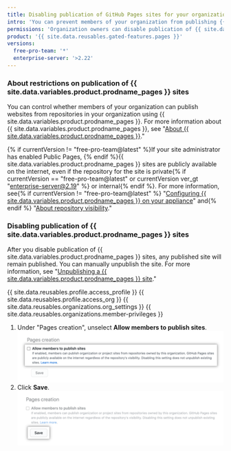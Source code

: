 ```yaml
---
title: Disabling publication of GitHub Pages sites for your organization
intro: 'You can prevent members of your organization from publishing {{ site.data.variables.product.prodname_pages }} sites from repositories in the organization.'
permissions: 'Organization owners can disable publication of {{ site.data.variables.product.prodname_pages }} sites from repositories in the organization.'
product: '{{ site.data.reusables.gated-features.pages }}'
versions:
  free-pro-team: '*'
  enterprise-server: '>2.22'
---
```


### About restrictions on publication of {{ site.data.variables.product.prodname_pages }} sites

You can control whether members of your organization can publish websites from repositories in your organization using {{ site.data.variables.product.prodname_pages }}. For more information about {{ site.data.variables.product.prodname_pages }}, see "[About {{ site.data.variables.product.prodname_pages }}](/github/working-with-github-pages/about-github-pages)."

{% if currentVersion != "free-pro-team@latest" %}If your site administrator has enabled Public Pages, {% endif %}{{ site.data.variables.product.prodname_pages }} sites are publicly available on the internet, even if the repository for the site is private{% if currentVersion == "free-pro-team@latest" or currentVersion ver_gt "enterprise-server@2.19" %} or internal{% endif %}. For more information, see{% if currentVersion != "free-pro-team@latest" %} "[Configuring {{ site.data.variables.product.prodname_pages }} on your appliance](/enterprise/admin/installation/configuring-github-pages-on-your-appliance#making-github-pages-publicly-accessible)" and{% endif %} "[About repository visibility](/github/creating-cloning-and-archiving-repositories/about-repository-visibility)."

### Disabling publication of {{ site.data.variables.product.prodname_pages }} sites

After you disable publication of {{ site.data.variables.product.prodname_pages }} sites, any published site will remain published. You can manually unpublish the site. For more information, see "[Unpublishing a {{ site.data.variables.product.prodname_pages }} site](/github/working-with-github-pages/unpublishing-a-github-pages-site)."

{{ site.data.reusables.profile.access_profile }}
{{ site.data.reusables.profile.access_org }}
{{ site.data.reusables.organizations.org_settings }}
{{ site.data.reusables.organizations.member-privileges }}
1. Under "Pages creation", unselect **Allow members to publish sites**.
  ![Unselected checkbox for "Allow members to publish sites" option](/assets/images/help/organizations/org-settings-pages-disable-publication-checkbox.png)
1. Click **Save**.
  !["Save" button for "Allow members to publish sites" option](/assets/images/help/organizations/org-settings-pages-disable-publication-save-button.png)
